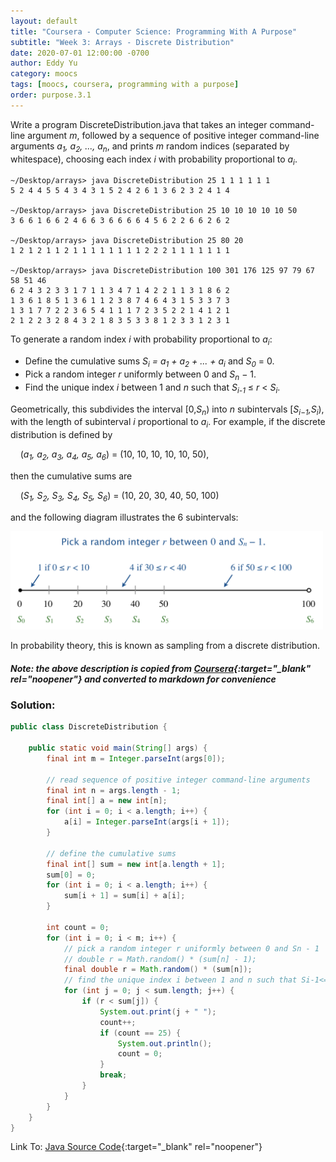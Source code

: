 ```yaml
---
layout: default
title: "Coursera - Computer Science: Programming With A Purpose"
subtitle: "Week 3: Arrays - Discrete Distribution"
date: 2020-07-01 12:00:00 -0700
author: Eddy Yu
category: moocs
tags: [moocs, coursera, programming with a purpose]
order: purpose.3.1
---
```


Write a program DiscreteDistribution.java that takes an integer command-line 
argument _m_, followed by a sequence of positive integer command-line 
arguments _a<sub>1</sub>, a<sub>2</sub>, ..., a<sub>n</sub>_, and prints _m_ 
random indices (separated by whitespace), choosing each index _i_ with 
probability proportional to _a<sub>i</sub>_.

```
~/Desktop/arrays> java DiscreteDistribution 25 1 1 1 1 1 1
5 2 4 4 5 5 4 3 4 3 1 5 2 4 2 6 1 3 6 2 3 2 4 1 4

~/Desktop/arrays> java DiscreteDistribution 25 10 10 10 10 10 50
3 6 6 1 6 6 2 4 6 6 3 6 6 6 6 4 5 6 2 2 6 6 2 6 2

~/Desktop/arrays> java DiscreteDistribution 25 80 20
1 2 1 2 1 1 2 1 1 1 1 1 1 1 1 2 2 2 1 1 1 1 1 1 1 

~/Desktop/arrays> java DiscreteDistribution 100 301 176 125 97 79 67 58 51 46
6 2 4 3 2 3 3 1 7 1 1 3 4 7 1 4 2 2 1 1 3 1 8 6 2 
1 3 6 1 8 5 1 3 6 1 1 2 3 8 7 4 6 4 3 1 5 3 3 7 3 
1 3 1 7 7 2 2 3 6 5 4 1 1 1 7 2 3 5 2 2 1 4 1 2 1 
2 1 2 2 3 2 8 4 3 2 1 8 3 5 3 3 8 1 2 3 3 1 2 3 1
```

To generate a random index _i_ with probability proportional to _a<sub>i</sub>_:

* Define the cumulative sums _S<sub>i</sub> = a<sub>1</sub> + a<sub>2</sub> + ... + a<sub>i</sub>_ and _S<sub>0</sub>_ = 0.
* Pick a random integer _r_ uniformly between 0 and _S<sub>n</sub>_ − 1.
* Find the unique index _i_ between 1 and _n_ such that _S<sub>i-1</sub>_ ≤ _r_ < _S<sub>i</sub>_.

Geometrically, this subdivides the interval [0,_S<sub>n</sub>_) into _n_ 
subintervals [_S<sub>i−1</sub>,S<sub>i</sub>_), with the length of 
subinterval _i_ proportional to _a<sub>i</sub>_. For example, if the discrete 
distribution is defined by

&nbsp;&nbsp;&nbsp;&nbsp;(_a<sub>1</sub>, a<sub>2</sub>, a<sub>3</sub>, a<sub>4</sub>, a<sub>5</sub>, a<sub>6</sub>_) = (10, 10, 10, 10, 10, 50),

then the cumulative sums are

&nbsp;&nbsp;&nbsp;&nbsp;(_S<sub>1</sub>, S<sub>2</sub>, S<sub>3</sub>, S<sub>4</sub>, S<sub>5</sub>, S<sub>6</sub>_) = (10, 20, 30, 40, 50, 100)

and the following diagram illustrates the 6 subintervals:

<img src="discrete-distribution.png" width="500">

In probability theory, this is known as sampling from a discrete distribution.

##### Note: the above description is copied from [Coursera](https://coursera.cs.princeton.edu/introcs/assignments/arrays/specification.php){:target="_blank" rel="noopener"} and converted to markdown for convenience

### Solution:
```java
public class DiscreteDistribution {

    public static void main(String[] args) {
        final int m = Integer.parseInt(args[0]);

        // read sequence of positive integer command-line arguments
        final int n = args.length - 1;
        final int[] a = new int[n];
        for (int i = 0; i < a.length; i++) {
            a[i] = Integer.parseInt(args[i + 1]);
        }

        // define the cumulative sums
        final int[] sum = new int[a.length + 1];
        sum[0] = 0;
        for (int i = 0; i < a.length; i++) {
            sum[i + 1] = sum[i] + a[i];
        }

        int count = 0;
        for (int i = 0; i < m; i++) {
            // pick a random integer r uniformly between 0 and Sn - 1
            // double r = Math.random() * (sum[n] - 1);
            final double r = Math.random() * (sum[n]);
            // find the unique index i between 1 and n such that Si-1<=r<Si
            for (int j = 0; j < sum.length; j++) {
                if (r < sum[j]) {
                    System.out.print(j + " ");
                    count++;
                    if (count == 25) {
                        System.out.println();
                        count = 0;
                    }
                    break;
                }
            }
        }
    }
}
``` 
Link To: [Java Source Code](https://github.com/eddycyu/programming-with-a-purpose/blob/master/src/DiscreteDistribution.java){:target="_blank" rel="noopener"}
